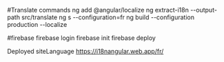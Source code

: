 #Translate commands
ng add @angular/localize
ng extract-i18n --output-path src/translate
ng s --configuration=fr
ng build --configuration production --localize

#firebase
firebase login
firebase init
firebase deploy

Deployed siteLanguage
https://i18nangular.web.app/fr/
